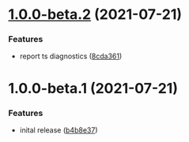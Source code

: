 # [1.0.0-beta.2](https://github.com/touk/federated-types/compare/v1.0.0-beta.1...v1.0.0-beta.2) (2021-07-21)


### Features

* report ts diagnostics ([8cda361](https://github.com/touk/federated-types/commit/8cda3618d052c21876815940d55405521fa7ad68))

# 1.0.0-beta.1 (2021-07-21)


### Features

* inital release ([b4b8e37](https://github.com/touk/federated-types/commit/b4b8e371decf0842774834682c7391496720c1d6))

